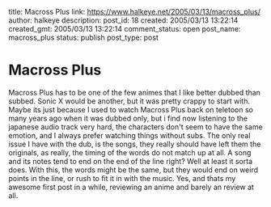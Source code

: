 title: Macross Plus
link: https://www.halkeye.net/2005/03/13/macross_plus/
author: halkeye
description: 
post_id: 18
created: 2005/03/13 13:22:14
created_gmt: 2005/03/13 13:22:14
comment_status: open
post_name: macross_plus
status: publish
post_type: post

# Macross Plus

Macross Plus has to be one of the few animes that I like better dubbed than subbed. Sonic X would be another, but it was pretty crappy to start with. Maybe its just because I used to watch Macross Plus back on teletoon so many years ago when it was dubbed only, but i find now listening to the japanese audio track very hard, the characters don't seem to have the same emotion, and I always prefer watching things without subs. The only real issue I have with the dub, is the songs, they really should have left them the originals, as really, the timing of the words do not match up at all. A song and its notes tend to end on the end of the line right? Well at least it sorta does. With this, the words might be the same, but they would end on weird points in the line, or rush to fit it in with the music. Yes, and thats my awesome first post in a while, reviewing an anime and barely an review at all.